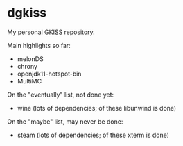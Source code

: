 # dgkiss

My personal [GKISS](https://github.com/gkisslinux/grepo) repository.

Main highlights so far:

- melonDS
- chrony
- openjdk11-hotspot-bin
- MultiMC

On the "eventually" list, not done yet:

- wine (lots of dependencies; of these libunwind is done)

On the "maybe" list, may never be done:

- steam (lots of dependencies; of these xterm is done)
